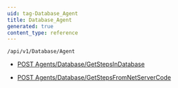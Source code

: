 ```yaml
---
uid: tag-Database_Agent
title: Database_Agent
generated: true
content_type: reference
---
```


```http
/api/v1/Database/Agent
```




* [POST Agents/Database/GetStepsInDatabase](v1DatabaseAgent_GetStepsInDatabase.md)

* [POST Agents/Database/GetStepsFromNetServerCode](v1DatabaseAgent_GetStepsFromNetServerCode.md)